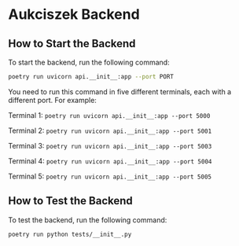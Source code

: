 # Aukciszek Backend

## How to Start the Backend

To start the backend, run the following command:

```bash
poetry run uvicorn api.__init__:app --port PORT
```

You need to run this command in five different terminals, each with a different port. For example:

Terminal 1: `poetry run uvicorn api.__init__:app --port 5000`

Terminal 2: `poetry run uvicorn api.__init__:app --port 5001`

Terminal 3: `poetry run uvicorn api.__init__:app --port 5003`

Terminal 4: `poetry run uvicorn api.__init__:app --port 5004`

Terminal 5: `poetry run uvicorn api.__init__:app --port 5005`

## How to Test the Backend

To test the backend, run the following command:

```bash
poetry run python tests/__init__.py
```
